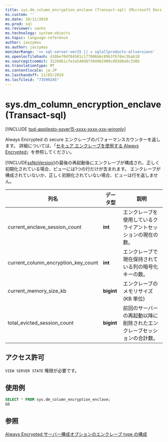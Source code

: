 ```yaml
---
title: sys.dm_column_encryption_enclave (Transact-sql) |Microsoft Docs
ms.custom: ''
ms.date: 10/11/2019
ms.prod: sql
ms.reviewer: vanto
ms.technology: system-objects
ms.topic: language-reference
author: jaszymas
ms.author: jaszymas
monikerRange: '>= sql-server-ver15 || = sqlallproducts-allversions'
ms.openlocfilehash: d10bef0df04501c177086b6c89b3f67dec3bab10
ms.sourcegitcommit: 312b961cfe3a540d8f304962909cd93d0a9c330b
ms.translationtype: MT
ms.contentlocale: ja-JP
ms.lasthandoff: 11/05/2019
ms.locfileid: "73599245"
---
```

# <a name="sysdm_column_encryption_enclave-transact-sql"></a>sys.dm_column_encryption_enclave (Transact-sql)
[!INCLUDE [tsql-appliesto-ssver15-xxxx-xxxx-xxx-winonly](../../includes/tsql-appliesto-ssver15-xxxx-xxxx-xxx-winonly.md)]

Always Encrypted の secure エンクレーブのパフォーマンスカウンターを返します。 詳細については、「[セキュア エンクレーブを使用する Always Encrypted](../security/encryption/always-encrypted-enclaves.md)」を参照してください。

[!INCLUDE[ssNoVersion](../../includes/ssnoversion-md.md)]の最後の再起動後にエンクレーブが構成され、正しく初期化されている場合、ビューには1つの行だけが含まれます。 エンクレーブが構成されていないか、正しく初期化されていない場合、ビューは行を返しません。 

|列名|データ型|説明|  
|-----------------|---------------|-----------------|  
|current_enclave_session_count|**int**|エンクレーブを使用しているクライアントセッションの現在の数。|  
|current_column_encryption_key_count|**int**|エンクレーブで現在保持されている列の暗号化キーの数。|  
|current_memory_size_kb|**bigint**|エンクレーブのメモリサイズ (KB 単位)|  
|total_evicted_session_count|**bigint**|前回のサーバーの再起動以降に削除されたエンクレーブセッションの合計数。|   
  
## <a name="permissions"></a>アクセス許可  
`VIEW SERVER STATE` 権限が必要です。   
  
## <a name="examples"></a>使用例  
 
```sql  
SELECT * FROM sys.dm_column_encryption_enclave;  
GO  
```  
  
## <a name="see-also"></a>参照  
 [Always Encrypted サーバー構成オプションのエンクレーブ type の構成](../../database-engine/configure-windows/configure-column-encryption-enclave-type.md)
  
  
